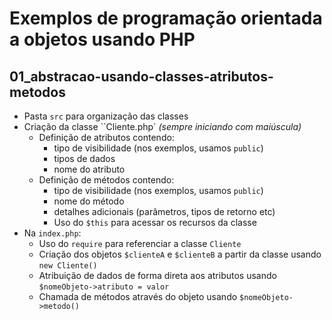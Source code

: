 # Exemplos de programação orientada a objetos usando PHP

## 01_abstracao-usando-classes-atributos-metodos

- Pasta `src` para organização das classes
- Criação da classe ``Cliente.php` *(sempre iniciando com maiúscula)*
    - Definição de atributos contendo:
        - tipo de visibilidade (nos exemplos, usamos `public`)
        - tipos de dados
        - nome do atributo
    - Definição de métodos contendo:
        - tipo de visibilidade  (nos exemplos, usamos `public`)
        - nome do método
        - detalhes adicionais (parâmetros, tipos de retorno etc)
        - Uso do `$this` para acessar os recursos da classe
- Na `index.php`:
    - Uso do `require` para referenciar a classe `Cliente`
    - Criação dos objetos `$clienteA` e `$clienteB` a partir da classe usando
    `new Cliente()`
    - Atribuição de dados de forma direta aos atributos usando 
    `$nomeObjeto->atributo = valor`           
    - Chamada de métodos através do objeto usando `$nomeObjeto->metodo()`